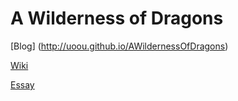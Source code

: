 # A Wilderness of Dragons

[Blog] (http://uoou.github.io/AWildernessOfDragons)

[Wiki](https://github.com/uoou/AWildernessOfDragons/wiki)

[Essay](http://uoou.github.io/AWildernessOfDragons/essay.html)
